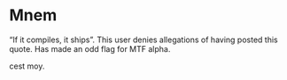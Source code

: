 # Mnem

“If it compiles, it ships”. This user denies allegations of having posted this quote. Has made an odd flag for MTF alpha.

cest moy.
